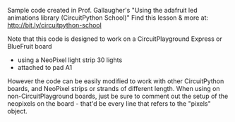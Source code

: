Sample code created in Prof. Gallaugher's "Using the adafruit led animations library (CircuitPython School)"
Find this lesson & more at:
http://bit.ly/circuitpython-school

Note that this code is designed to work on a CircuitPlayground Express or BlueFruit board
- using a NeoPixel light strip 30 lights
- attached to pad A1

However the code can be easily modified to work with other CircuitPython boards, and NeoPixel strips or strands of different length. When using on non-CircuitPlayground boards, just be sure to comment out the setup of the neopixels on the board - that'd be every line that refers to the "pixels" object.
